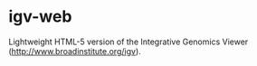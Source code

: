 igv-web
=======

Lightweight HTML-5 version of the Integrative Genomics Viewer (http://www.broadinstitute.org/igv).

